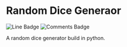 # Random Dice Generaor
![Line Badge](https://img.shields.io/badge/Lines-86-white)
![Comments Badge](https://img.shields.io/badge/Comments-25-CDCDCD)

A random dice generator build in python.


